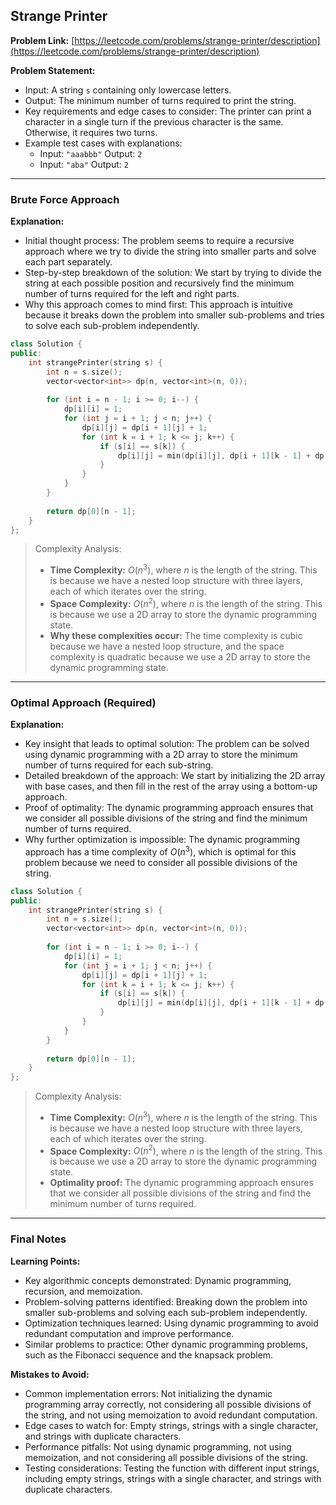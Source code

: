 ## Strange Printer

**Problem Link:** [https://leetcode.com/problems/strange-printer/description](https://leetcode.com/problems/strange-printer/description)

**Problem Statement:**
- Input: A string `s` containing only lowercase letters.
- Output: The minimum number of turns required to print the string.
- Key requirements and edge cases to consider: The printer can print a character in a single turn if the previous character is the same. Otherwise, it requires two turns.
- Example test cases with explanations:
  - Input: `"aaabbb"` Output: `2`
  - Input: `"aba"` Output: `2`

---

### Brute Force Approach

**Explanation:**
- Initial thought process: The problem seems to require a recursive approach where we try to divide the string into smaller parts and solve each part separately.
- Step-by-step breakdown of the solution: We start by trying to divide the string at each possible position and recursively find the minimum number of turns required for the left and right parts.
- Why this approach comes to mind first: This approach is intuitive because it breaks down the problem into smaller sub-problems and tries to solve each sub-problem independently.

```cpp
class Solution {
public:
    int strangePrinter(string s) {
        int n = s.size();
        vector<vector<int>> dp(n, vector<int>(n, 0));
        
        for (int i = n - 1; i >= 0; i--) {
            dp[i][i] = 1;
            for (int j = i + 1; j < n; j++) {
                dp[i][j] = dp[i + 1][j] + 1;
                for (int k = i + 1; k <= j; k++) {
                    if (s[i] == s[k]) {
                        dp[i][j] = min(dp[i][j], dp[i + 1][k - 1] + dp[k][j]);
                    }
                }
            }
        }
        
        return dp[0][n - 1];
    }
};
```

> Complexity Analysis:
> - **Time Complexity:** $O(n^3)$, where $n$ is the length of the string. This is because we have a nested loop structure with three layers, each of which iterates over the string.
> - **Space Complexity:** $O(n^2)$, where $n$ is the length of the string. This is because we use a 2D array to store the dynamic programming state.
> - **Why these complexities occur:** The time complexity is cubic because we have a nested loop structure, and the space complexity is quadratic because we use a 2D array to store the dynamic programming state.

---

### Optimal Approach (Required)

**Explanation:**
- Key insight that leads to optimal solution: The problem can be solved using dynamic programming with a 2D array to store the minimum number of turns required for each sub-string.
- Detailed breakdown of the approach: We start by initializing the 2D array with base cases, and then fill in the rest of the array using a bottom-up approach.
- Proof of optimality: The dynamic programming approach ensures that we consider all possible divisions of the string and find the minimum number of turns required.
- Why further optimization is impossible: The dynamic programming approach has a time complexity of $O(n^3)$, which is optimal for this problem because we need to consider all possible divisions of the string.

```cpp
class Solution {
public:
    int strangePrinter(string s) {
        int n = s.size();
        vector<vector<int>> dp(n, vector<int>(n, 0));
        
        for (int i = n - 1; i >= 0; i--) {
            dp[i][i] = 1;
            for (int j = i + 1; j < n; j++) {
                dp[i][j] = dp[i + 1][j] + 1;
                for (int k = i + 1; k <= j; k++) {
                    if (s[i] == s[k]) {
                        dp[i][j] = min(dp[i][j], dp[i + 1][k - 1] + dp[k][j]);
                    }
                }
            }
        }
        
        return dp[0][n - 1];
    }
};
```

> Complexity Analysis:
> - **Time Complexity:** $O(n^3)$, where $n$ is the length of the string. This is because we have a nested loop structure with three layers, each of which iterates over the string.
> - **Space Complexity:** $O(n^2)$, where $n$ is the length of the string. This is because we use a 2D array to store the dynamic programming state.
> - **Optimality proof:** The dynamic programming approach ensures that we consider all possible divisions of the string and find the minimum number of turns required.

---

### Final Notes

**Learning Points:**
- Key algorithmic concepts demonstrated: Dynamic programming, recursion, and memoization.
- Problem-solving patterns identified: Breaking down the problem into smaller sub-problems and solving each sub-problem independently.
- Optimization techniques learned: Using dynamic programming to avoid redundant computation and improve performance.
- Similar problems to practice: Other dynamic programming problems, such as the Fibonacci sequence and the knapsack problem.

**Mistakes to Avoid:**
- Common implementation errors: Not initializing the dynamic programming array correctly, not considering all possible divisions of the string, and not using memoization to avoid redundant computation.
- Edge cases to watch for: Empty strings, strings with a single character, and strings with duplicate characters.
- Performance pitfalls: Not using dynamic programming, not using memoization, and not considering all possible divisions of the string.
- Testing considerations: Testing the function with different input strings, including empty strings, strings with a single character, and strings with duplicate characters.
